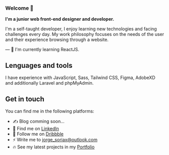 ### Welcome 👋
**I'm a junior web front-end designer and developer.**


I'm a self-taught developer, I enjoy learning new technologies and facing challenges every day. My work philosophy focuses on the needs of the user and their experience browsing through a website.


— 🌱 I'm currently learning ReactJS.

## Lenguages and tools
I have experience with JavaScript, Sass, Tailwind CSS, Figma, AdobeXD and additionally Laravel and phpMyAdmin.

## Get in touch
You can find me in the following platforms:
- ✍️ Blog comming soon...
- 💼 Find me on [LinkedIn](https://www.linkedin.com/in/jorgesoriax/)
- 🎨 Follow me on [Dribbble](https://dribbble.com/jorgesoriax)
- ⚡ Write me to jorge_soriax@outlook.com
- 🔥 See my latest projects in my [Portfolio](https://portafolio22.vercel.app/)
